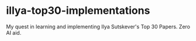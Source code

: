 # illya-top30-implementations
My quest in learning and implementing Ilya Sutskever's Top 30 Papers. Zero AI aid.
